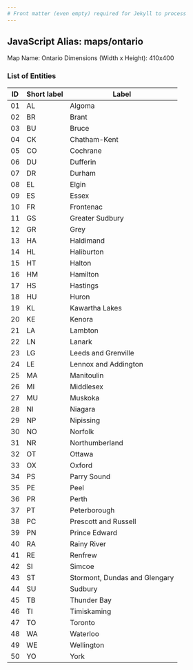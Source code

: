 ```yaml
---
# Front matter (even empty) required for Jekyll to process
---
```


## JavaScript Alias: maps/ontario

Map Name: Ontario
Dimensions (Width x Height): 410x400





### List of Entities

ID | Short label | Label
---|---|---|
01|AL|Algoma
02|BR|Brant
03|BU|Bruce
04|CK|Chatham-Kent
05|CO|Cochrane
06|DU|Dufferin
07|DR|Durham
08|EL|Elgin
09|ES|Essex
10|FR|Frontenac
11|GS|Greater Sudbury
12|GR|Grey
13|HA|Haldimand
14|HL|Haliburton
15|HT|Halton
16|HM|Hamilton
17|HS|Hastings
18|HU|Huron
19|KL|Kawartha Lakes
20|KE|Kenora
21|LA|Lambton
22|LN|Lanark
23|LG|Leeds and Grenville
24|LE|Lennox and Addington
25|MA|Manitoulin
26|MI|Middlesex
27|MU|Muskoka
28|NI|Niagara
29|NP|Nipissing
30|NO|Norfolk
31|NR|Northumberland
32|OT|Ottawa
33|OX|Oxford
34|PS|Parry Sound
35|PE|Peel
36|PR|Perth
37|PT|Peterborough
38|PC|Prescott and Russell
39|PN|Prince Edward
40|RA|Rainy River
41|RE|Renfrew
42|SI|Simcoe
43|ST|Stormont, Dundas and Glengary
44|SU|Sudbury
45|TB|Thunder Bay
46|TI|Timiskaming
47|TO|Toronto
48|WA|Waterloo
49|WE|Wellington
50|YO|York

